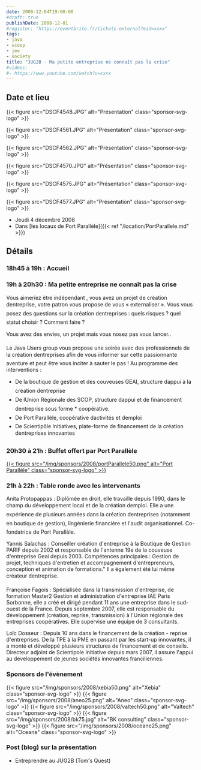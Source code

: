 ```yaml
---
date: 2008-12-04T19:00:00
#draft: true
publishDate: 2008-12-01
#register: "https://eventbrite.fr/tickets-external?eid=xxxx"
tags:
- java
- scoop
- jee
- society
title: "JUG2B - Ma petite entreprise ne connaît pas la crise"
#videos: 
#- https://www.youtube.com/watch?v=xxxx
---
```


## Date et lieu


{{< figure src="DSCF4548.JPG" alt="Présentation" class="sponsor-svg-logo" >}}

{{< figure src="DSCF4561.JPG" alt="Présentation" class="sponsor-svg-logo" >}}

{{< figure src="DSCF4562.JPG" alt="Présentation" class="sponsor-svg-logo" >}}

{{< figure src="DSCF4570.JPG" alt="Présentation" class="sponsor-svg-logo" >}}

{{< figure src="DSCF4575.JPG" alt="Présentation" class="sponsor-svg-logo" >}}

{{< figure src="DSCF4577.JPG" alt="Présentation" class="sponsor-svg-logo" >}}


* Jeudi 4 décembre 2008
* Dans [les locaux de Port Parallèle]({{< ref "/location/PortParallele.md" >}})
<!-- Photos - 26 participants -->

## Détails

### 18h45 à 19h : Accueil

### 19h à 20h30 : Ma petite entreprise ne connaît pas la crise

Vous aimeriez être indépendant , vous avez un projet de création dentreprise, votre patron vous propose de vous « externaliser ». Vous vous posez des questions sur la création dentreprises : quels risques ? quel statut choisir ? Comment faire ?

Vous avez des envies, un projet mais vous nosez pas vous lancer..

Le Java Users group vous propose une soirée avec des professionnels de la création dentreprises afin de vous informer sur cette passionnante aventure et peut être vous inciter à sauter le pas ! Au programme des interventions :

* De la boutique de gestion et des couveuses GEAI, structure dappui à la création dentreprise
* De lUnion Régionale des SCOP, structure dappui et de financement dentreprise sous forme * coopérative.
* De Port Parallèle, coopérative dactivités et demploi
* De Scientipôle Initiatives, plate-forme de financement de la création dentreprises innovantes

### 20h30 à 21h : Buffet offert par Port Parallèle

[{{< figure src="/img/sponsors/2008/portParallele50.png" alt="Port Parallèle" class="sponsor-svg-logo" >}}](https://communaute.portparallele.com/)

### 21h à 22h : Table ronde avec les intervenants

Anita Protopappas : Diplômée en droit, elle travaille depuis 1990, dans le champ du développement local et de la création demploi. Elle a une expérience de plusieurs années dans la création dentreprises (notamment en boutique de gestion), lingénierie financière et l'audit organisationnel. Co-fondatrice de Port Parallèle.

Yannis Salachas : Conseiller création d'entreprise à la Boutique de Gestion PARîF depuis 2002 et responsable de l'antenne 19e de la couveuse d'entreprise Geai depuis 2003. Compétences principales : Gestion de projet, techniques d'entretien et accompagnement d'entrepreneurs, conception et animation de formations." Il a également été lui même créateur dentreprise.

Françoise Fagois : Spécialisée dans la transmission d'entreprise, de formation Master2 Gestion et administration d'entreprise IAE Paris Sorbonne, elle a créé et dirigé pendant 11 ans une entreprise dans le sud-ouest de la France. Depuis septembre 2007, elle est responsable du développement (création, reprise, transmission) à l'Union régionale des entreprises coopératives. Elle supervise une équipe de 3 consultants.

Loïc Dosseur : Depuis 10 ans dans le financement de la création - reprise d'entreprises. De la TPE à la PME en passant par les start-up innovantes, il a monté et développé plusieurs structures de financement et de conseils. Directeur adjoint de Scientipole Initiative depuis mars 2007, il assure l'appui au développement de jeunes sociétés innovantes franciliennes.

### Sponsors de l'évènement

{{< figure src="/img/sponsors/2008/xebia50.png" alt="Xebia" class="sponsor-svg-logo" >}}
{{< figure src="/img/sponsors/2008/aneo25.png" alt="Aneo" class="sponsor-svg-logo" >}}
{{< figure src="/img/sponsors/2008/valtech50.png" alt="Valtech" class="sponsor-svg-logo" >}}
{{< figure src="/img/sponsors/2008/bk75.jpg" alt="BK consulting" class="sponsor-svg-logo" >}}
{{< figure src="/img/sponsors/2008/oceane25.png" alt="Oceane" class="sponsor-svg-logo" >}}

### Post (blog) sur la présentation

* Entreprendre au JUG2B (Tom's Quest)
